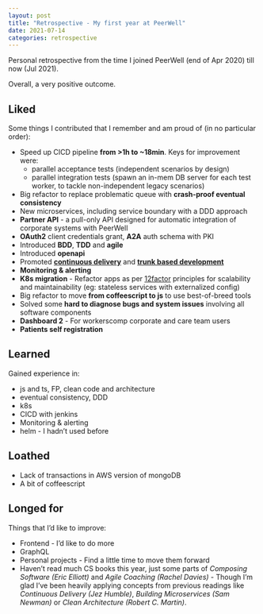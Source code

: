 ```yaml
---
layout: post
title: "Retrospective - My first year at PeerWell"
date: 2021-07-14
categories: retrospective
---
```


Personal retrospective from the time I joined PeerWell (end of Apr 2020) till now (Jul 2021).

Overall, a very positive outcome.

## Liked

Some things I contributed that I remember and am proud of (in no particular order):

- Speed up CICD pipeline **from >1h to ~18min**. Keys for improvement were:
  - parallel acceptance tests (independent scenarios by design)
  - parallel integration tests (spawn an in-mem DB server for each test worker, to tackle non-independent legacy scenarios)
- Big refactor to replace problematic queue with **crash-proof eventual consistency**
- New microservices, including service boundary with a DDD approach
- **Partner API** - a pull-only API designed for automatic integration of corporate systems with PeerWell
- **OAuth2** client credentials grant, **A2A** auth schema with PKI
- Introduced **BDD**, **TDD** and **agile**
- Introduced **openapi**
- Promoted [**continuous delivery**](https://continuousdelivery.com/) and [**trunk based development**](https://trunkbaseddevelopment.com/)
- **Monitoring & alerting**
- **K8s migration** - Refactor apps as per [12factor](https://12factor.net/) principles for scalability and maintainability (eg: stateless services with externalized config)
- Big refactor to move **from coffeescript to js** to use best-of-breed tools
- Solved some **hard to diagnose bugs and system issues** involving all software components
- **Dashboard 2** - For workerscomp corporate and care team users
- **Patients self registration**

## Learned

Gained experience in:

- js and ts, FP, clean code and architecture
- eventual consistency, DDD
- k8s
- CICD with jenkins
- Monitoring & alerting
- helm - I hadn’t used before

## Loathed

- Lack of transactions in AWS version of mongoDB
- A bit of coffeescript

## Longed for

Things that I’d like to improve:

- Frontend - I’d like to do more
- GraphQL
- Personal projects - Find a little time to move them forward
- Haven’t read much CS books this year, just some parts of _Composing Software (Eric Elliott)_ and _Agile Coaching (Rachel Davies)_ - Though I’m glad I’ve been heavily applying concepts from previous readings like _Continuous Delivery (Jez Humble)_, _Building Microservices (Sam Newman)_ or _Clean Architecture (Robert C. Martin)_.
